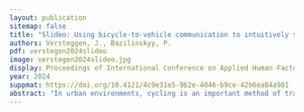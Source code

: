 ```yaml
---
layout: publication
sitemap: false
title: "Slideo: Using bicycle-to-vehicle communication to intuitively share intentions to automated vehicles"
authors: Versteggen, J., Bazilinskyy, P.
pdf: verstegen2024slideo
image: verstegen2024slideo.jpg
display: Proceedings of International Conference on Applied Human Factors and Ergonomics (AHFE). Nice, France.
year: 2024
suppmat: https://doi.org/10.4121/4c9e31e5-9b2e-4046-b9ce-42b6ea84a901
abstract: "In urban environments, cycling is an important method of transportation due to being sustainable, healthy and less space-intensive than motorised traffic. Most literature on interactions between automated vehicles (AVs) and vulnerable road users (VRUs) focuses on external Human-Machine Interfaces positioned on AVs and telling VRUs what to do. Such an interface requires cyclists to actively look for and interpret the information and can reduce their ability to make their own decisions. We designed a physical bicycle-to-vehicle (B2V) interaction that allows cyclists to share the intention to turn with AVs through vehicle-to-everything (V2X) communication. We explored four concepts of interaction with hands, feet, hips, and knees. The final concept uses haptic feedback in each handle. The test with nine participants explored the clarity of the feedback and compared two variations: (1) providing feedback in the beginning, during and at the end and (2) giving feedback only at the beginning and end. Results indicate that the general meaning of both variants is clear and that the preferred variation of feedback is up to personal preference. We suggest that B2V interactions should be possible to personalise."
---
```

